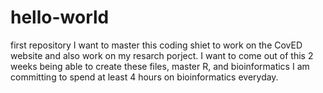 # hello-world
first repository
I want to master this coding shiet to work on the CovED website and also work on my resarch porject. I want to come out of this 2 weeks being able to create these files, master R, and bioinformatics
I am committing to spend at least 4 hours on bioinformatics everyday.
